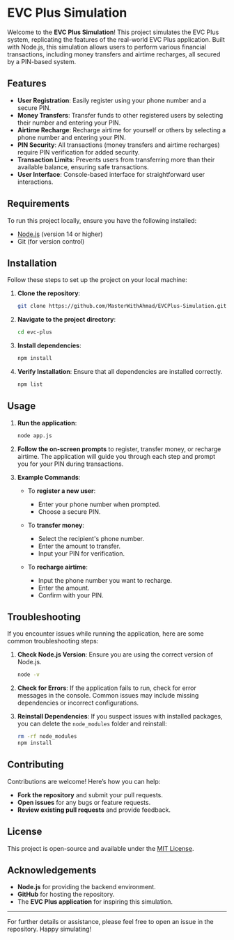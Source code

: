 # EVC Plus Simulation

Welcome to the **EVC Plus Simulation**! This project simulates the EVC Plus system, replicating the features of the real-world EVC Plus application. Built with Node.js, this simulation allows users to perform various financial transactions, including money transfers and airtime recharges, all secured by a PIN-based system.

## Features

- **User   Registration**: Easily register using your phone number and a secure PIN.
- **Money Transfers**: Transfer funds to other registered users by selecting their number and entering your PIN.
- **Airtime Recharge**: Recharge airtime for yourself or others by selecting a phone number and entering your PIN.
- **PIN Security**: All transactions (money transfers and airtime recharges) require PIN verification for added security.
- **Transaction Limits**: Prevents users from transferring more than their available balance, ensuring safe transactions.
- **User   Interface**: Console-based interface for straightforward user interactions.

## Requirements

To run this project locally, ensure you have the following installed:

- [Node.js](https://nodejs.org/) (version 14 or higher)
- Git (for version control)

## Installation

Follow these steps to set up the project on your local machine:

1. **Clone the repository**:

   ```bash
   git clone https://github.com/MasterWithAhmad/EVCPlus-Simulation.git
   ```

2. **Navigate to the project directory**:

   ```bash
   cd evc-plus
   ```

3. **Install dependencies**:

   ```bash
   npm install
   ```

4. **Verify Installation**: Ensure that all dependencies are installed correctly.

   ```bash
   npm list
   ```

## Usage

1. **Run the application**:

   ```bash
   node app.js
   ```

2. **Follow the on-screen prompts** to register, transfer money, or recharge airtime. The application will guide you through each step and prompt you for your PIN during transactions.

3. **Example Commands**:

   - To **register a new user**:
     - Enter your phone number when prompted.
     - Choose a secure PIN.

   - To **transfer money**:
     - Select the recipient's phone number.
     - Enter the amount to transfer.
     - Input your PIN for verification.

   - To **recharge airtime**:
     - Input the phone number you want to recharge.
     - Enter the amount.
     - Confirm with your PIN.

## Troubleshooting

If you encounter issues while running the application, here are some common troubleshooting steps:

1. **Check Node.js Version**: Ensure you are using the correct version of Node.js.

   ```bash
   node -v
   ```

2. **Check for Errors**: If the application fails to run, check for error messages in the console. Common issues may include missing dependencies or incorrect configurations.

3. **Reinstall Dependencies**: If you suspect issues with installed packages, you can delete the `node_modules` folder and reinstall:

   ```bash
   rm -rf node_modules
   npm install
   ```

## Contributing

Contributions are welcome! Here’s how you can help:

- **Fork the repository** and submit your pull requests.
- **Open issues** for any bugs or feature requests.
- **Review existing pull requests** and provide feedback.

## License

This project is open-source and available under the [MIT License](LICENSE).

## Acknowledgements

- **Node.js** for providing the backend environment.
- **GitHub** for hosting the repository.
- The **EVC Plus application** for inspiring this simulation.

---

For further details or assistance, please feel free to open an issue in the repository. Happy simulating!

